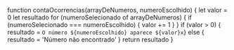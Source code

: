 function contaOcorrencias(arrayDeNumeros, numeroEscolhido) {
let valor = 0 
let resultado 
for (numeroSelecionado of arrayDeNumeros) {
 if (numeroSelecionado === numeroEscolhido) { valor += 1 }
}
if (valor > 0) { resultado = `O número ${numeroEscolhido} aparece ${valor}x`}
else { resultado = 'Número não encontrado' }
return resultado
}